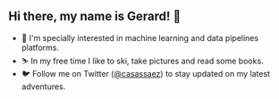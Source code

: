 ## Hi there, my name is Gerard! 👋

- 🔭 I'm specially interested in machine learning and data pipelines platforms. 
- ⛷ In my free time I like to ski, take pictures and read some books. 
- 🐦 Follow me on Twitter ([@casassaez](http://twitter.com/casassaez)) to stay updated on my latest adventures.

